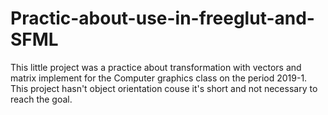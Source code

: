 # Practic-about-use-in-freeglut-and-SFML
This little project was a practice about transformation with vectors and matrix implement for the Computer graphics class on the period 2019-1.
This project hasn't object orientation couse it's short and not necessary to reach the goal.
